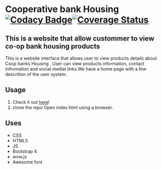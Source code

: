 # Cooperative bank Housing  [![Codacy Badge](https://api.codacy.com/project/badge/Grade/0a76add1a8e64ec494639c589b1e6880)](https://www.codacy.com/app/Jacks27/Coop-hse?utm_source=github.com&amp;utm_medium=referral&amp;utm_content=Jacks27/Coop-hse&amp;utm_campaign=Badge_Grade)[![Coverage Status](https://coveralls.io/repos/github/Jacks27/Coop-hse/badge.svg?branch=develop)](https://coveralls.io/github/Jacks27/Coop-hse?branch=develop)

## This is a website that allow custommer to view co-op bank housing products

This is a website interface that allows user to view products details about Coop banks Housing , User can view products information, contact infromation and social medial links.We have a home page with a few descrition of the user system.

## Usage

1. Check it out [here](https://jacks27.github.io/Coop-hse/UI/)!
2. clone the repo Open index.html using a browser.

## Uses

* CSS
* HTML5
* JS
* Bootstrap 4
* wow.js
* Awesome font

